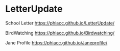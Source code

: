 # LetterUpdate
School Letter 
https://phiacc.github.io/LetterUpdate/


BirdWatching 
https://phiacc.github.io/Birdwatching/

Jane Profile
https://phiacc.github.io/Janeprofile/
